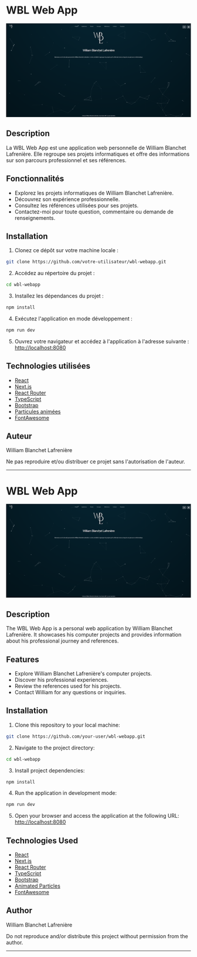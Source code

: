# WBL Web App

![accueil.png](accueil.png)

## Description

La WBL Web App est une application web personnelle de William Blanchet Lafrenière. Elle regroupe ses projets
informatiques et offre des informations sur son parcours professionnel et ses références.

## Fonctionnalités

- Explorez les projets informatiques de William Blanchet Lafrenière.
- Découvrez son expérience professionnelle.
- Consultez les références utilisées pour ses projets.
- Contactez-moi pour toute question, commentaire ou demande de renseignements.

## Installation

1. Clonez ce dépôt sur votre machine locale :

```bash
git clone https://github.com/votre-utilisateur/wbl-webapp.git
```

2. Accédez au répertoire du projet :

```bash
cd wbl-webapp
```

3. Installez les dépendances du projet :

```bash
npm install
```

4. Exécutez l'application en mode développement :

```bash
npm run dev
```

5. Ouvrez votre navigateur et accédez à l'application à l'adresse
   suivante : [http://localhost:8080](http://localhost:8080)

## Technologies utilisées

- [React](https://reactjs.org/)
- [Next.js](https://nextjs.org/)
- [React Router](https://reactrouter.com/)
- [TypeScript](https://www.typescriptlang.org/)
- [Bootstrap](https://getbootstrap.com/)
- [Particules animées](https://github.com/matteobruni/tsparticles)
- [FontAwesome](https://fontawesome.com/)

## Auteur

William Blanchet Lafrenière

Ne pas reproduire et/ou distribuer ce projet sans l'autorisation de l'auteur.

---

# WBL Web App

![accueil.png](accueil.png)

## Description

The WBL Web App is a personal web application by William Blanchet Lafrenière. It showcases his computer projects and
provides information about his professional journey and references.

## Features

- Explore William Blanchet Lafrenière's computer projects.
- Discover his professional experiences.
- Review the references used for his projects.
- Contact William for any questions or inquiries.

## Installation

1. Clone this repository to your local machine:

```bash
git clone https://github.com/your-user/wbl-webapp.git
```

2. Navigate to the project directory:

```bash
cd wbl-webapp
```

3. Install project dependencies:

```bash
npm install
```

4. Run the application in development mode:

```bash
npm run dev
```

5. Open your browser and access the application at the following URL: [http://localhost:8080](http://localhost:8080)

## Technologies Used

- [React](https://reactjs.org/)
- [Next.js](https://nextjs.org/)
- [React Router](https://reactrouter.com/)
- [TypeScript](https://www.typescriptlang.org/)
- [Bootstrap](https://getbootstrap.com/)
- [Animated Particles](https://github.com/matteobruni/tsparticles)
- [FontAwesome](https://fontawesome.com/)

## Author

William Blanchet Lafrenière

Do not reproduce and/or distribute this project without permission from the author.

---


